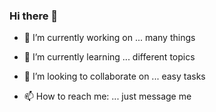 ### Hi there 👋

- 🔭 I’m currently working on ... many things
- 🌱 I’m currently learning ... different topics
- 👯 I’m looking to collaborate on ... easy tasks

- 📫 How to reach me: ... just message me
